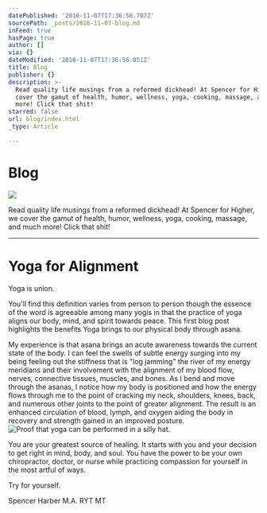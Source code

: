 ```yaml
---
datePublished: '2016-11-07T17:36:56.707Z'
sourcePath: _posts/2016-11-07-blog.md
inFeed: true
hasPage: true
author: []
via: {}
dateModified: '2016-11-07T17:36:56.051Z'
title: Blog
publisher: {}
description: >-
  Read quality life musings from a reformed dickhead! At Spencer for Higher, we
  cover the gamut of health, humor, wellness, yoga, cooking, massage, and much
  more! Click that shit!
starred: false
url: blog/index.html
_type: Article

---
```

# Blog
![](https://the-grid-user-content.s3-us-west-2.amazonaws.com/d235b781-d995-4691-ab91-6a65de08d3e9.jpg)

Read quality life musings from a reformed dickhead! At Spencer for Higher, we cover the gamut of health, humor, wellness, yoga, cooking, massage, and much more! Click that shit!

---

# Yoga for Alignment

Yoga is union.

You'll find this definition varies from person to person though the essence of the word is agreeable among many yogis in that the practice of yoga aligns our body, mind, and spirit towards peace. This first blog post highlights the benefits Yoga brings to our physical body through asana.

My experience is that asana brings an acute awareness towards the current state of the body. I can feel the swells of subtle energy surging into my being feeling out the stiffness that is "log jamming" the river of my energy meridians and their involvement with the alignment of my blood flow, nerves, connective tissues, muscles, and bones. As I bend and move through the asanas, I notice how my body is positioned and how the energy flows through me to the point of cracking my neck, shoulders, knees, back, and numerous other joints to the point of greater alignment. The result is an enhanced circulation of blood, lymph, and oxygen aiding the body in recovery and strength gained in an improved posture.
![Proof that yoga can be performed in a silly hat.](https://the-grid-user-content.s3-us-west-2.amazonaws.com/dd1db6bd-2845-408f-a286-62f432f6971b.jpg)

You are your greatest source of healing. It starts with you and your decision to get right in mind, body, and soul. You have the power to be your own chiropractor, doctor, or nurse while practicing compassion for yourself in the most artful of ways.

Try for yourself.

Spencer Harber M.A. RYT MT
